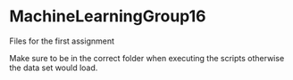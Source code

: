 # MachineLearningGroup16
Files for the first assignment



Make sure to be in the correct folder when executing the scripts otherwise the data set would load.